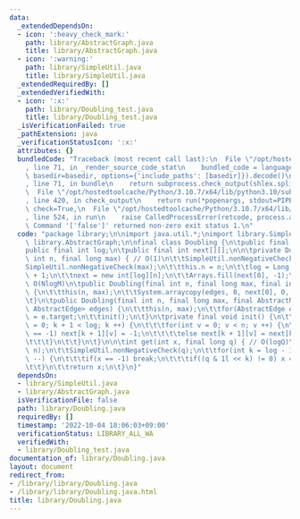 ```yaml
---
data:
  _extendedDependsOn:
  - icon: ':heavy_check_mark:'
    path: library/AbstractGraph.java
    title: library/AbstractGraph.java
  - icon: ':warning:'
    path: library/SimpleUtil.java
    title: library/SimpleUtil.java
  _extendedRequiredBy: []
  _extendedVerifiedWith:
  - icon: ':x:'
    path: library/Doubling_test.java
    title: library/Doubling_test.java
  _isVerificationFailed: true
  _pathExtension: java
  _verificationStatusIcon: ':x:'
  attributes: {}
  bundledCode: "Traceback (most recent call last):\n  File \"/opt/hostedtoolcache/Python/3.10.7/x64/lib/python3.10/site-packages/onlinejudge_verify/documentation/build.py\"\
    , line 71, in _render_source_code_stat\n    bundled_code = language.bundle(stat.path,\
    \ basedir=basedir, options={'include_paths': [basedir]}).decode()\n  File \"/opt/hostedtoolcache/Python/3.10.7/x64/lib/python3.10/site-packages/onlinejudge_verify/languages/user_defined.py\"\
    , line 71, in bundle\n    return subprocess.check_output(shlex.split(command))\n\
    \  File \"/opt/hostedtoolcache/Python/3.10.7/x64/lib/python3.10/subprocess.py\"\
    , line 420, in check_output\n    return run(*popenargs, stdout=PIPE, timeout=timeout,\
    \ check=True,\n  File \"/opt/hostedtoolcache/Python/3.10.7/x64/lib/python3.10/subprocess.py\"\
    , line 524, in run\n    raise CalledProcessError(retcode, process.args,\nsubprocess.CalledProcessError:\
    \ Command '['false']' returned non-zero exit status 1.\n"
  code: "package library;\n\nimport java.util.*;\nimport library.SimpleUtil;\nimport\
    \ library.AbstractGraph;\n\nfinal class Doubling {\n\tpublic final int n;\n\t\
    public final int log;\n\tpublic final int next[][];\n\n\tprivate Doubling(final\
    \ int n, final long max) { // O(1)\n\t\tSimpleUtil.nonNegativeCheck(n);\n\t\t\
    SimpleUtil.nonNegativeCheck(max);\n\t\tthis.n = n;\n\t\tlog = Long.numberOfTrailingZeros(Long.highestOneBit(max))\
    \ + 1;\n\t\tnext = new int[log][n];\n\t\tArrays.fill(next[0], -1);\n\t}\n\t//\
    \ O(NlogM)\n\tpublic Doubling(final int n, final long max, final int[] edges)\
    \ {\n\t\tthis(n, max);\n\t\tSystem.arraycopy(edges, 0, next[0], 0, n);\n\t\tinit();\n\
    \t}\n\tpublic Doubling(final int n, final long max, final AbstractNode<? extends\
    \ AbstractEdge> edges) {\n\t\tthis(n, max);\n\t\tfor(AbstractEdge e : edges) next[0][e.source]\
    \ = e.target;\n\t\tinit();\n\t}\n\tprivate final void init() {\n\t\tfor(int k\
    \ = 0; k + 1 < log; k ++) {\n\t\t\tfor(int v = 0; v < n; v ++) {\n\t\t\t\tif(next[k][v]\
    \ == -1) next[k + 1][v] = -1;\n\t\t\t\telse next[k + 1][v] = next[k][next[k][v]];\n\
    \t\t\t}\n\t\t}\n\t}\n\n\tint get(int x, final long q) { // O(logQ)\n\t\tSimpleUtil.rangeCheck(x,\
    \ n);\n\t\tSimpleUtil.nonNegativeCheck(q);\n\t\tfor(int k = log - 1; k >= 0; k\
    \ --) {\n\t\t\tif(x == -1) break;\n\t\t\tif((q & 1l << k) != 0) x = next[k][x];\n\
    \t\t}\n\t\treturn x;\n\t}\n}"
  dependsOn:
  - library/SimpleUtil.java
  - library/AbstractGraph.java
  isVerificationFile: false
  path: library/Doubling.java
  requiredBy: []
  timestamp: '2022-10-04 18:06:03+09:00'
  verificationStatus: LIBRARY_ALL_WA
  verifiedWith:
  - library/Doubling_test.java
documentation_of: library/Doubling.java
layout: document
redirect_from:
- /library/library/Doubling.java
- /library/library/Doubling.java.html
title: library/Doubling.java
---
```

